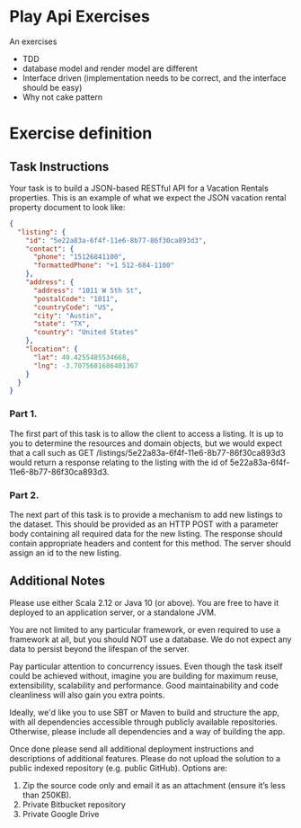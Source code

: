 # Play Api Exercises

An exercises


* TDD
* database model and render model are different
* Interface driven (implementation needs to be correct, and the interface should be easy)
* Why not cake pattern

# Exercise definition

## Task Instructions

Your task is to build a JSON-based RESTful API for a Vacation Rentals properties.
This is an example of what we expect the JSON vacation rental property document to look
like:

```json
{
  "listing": {
    "id": "5e22a83a-6f4f-11e6-8b77-86f30ca893d3",
    "contact": {
      "phone": "15126841100",
      "formattedPhone": "+1 512-684-1100"
    },
    "address": {
      "address": "1011 W 5th St",
      "postalCode": "1011",
      "countryCode": "US",
      "city": "Austin",
      "state": "TX",
      "country": "United States"
    },
    "location": {
      "lat": 40.4255485534668,
      "lng": -3.7075681686401367
    }
  }
}
```


### Part 1.

The first part of this task is to allow the client to access a listing. It
is up to you to determine the resources and domain objects, but we would
expect that a call such as GET /listings/5e22a83a-6f4f-11e6-8b77-86f30ca893d3 would return a response relating
to the listing with the id of 5e22a83a-6f4f-11e6-8b77-86f30ca893d3.

### Part 2.

The next part of this task is to provide a mechanism to add new listings to
the dataset. This should be provided as an HTTP POST with a parameter body
containing all required data for the new listing. The response should
contain appropriate headers and content for this method. The server should
assign an id to the new listing.

## Additional Notes

Please use either Scala 2.12 or Java 10 (or above). You are free to have it deployed to an application server,
or a standalone JVM.

You are not limited to any particular framework, or even required to use a
framework at all, but you should NOT use a database. We do not expect any data
to persist beyond the lifespan of the server.

Pay particular attention to concurrency issues. Even though the task itself could be achieved
without, imagine you are building for maximum reuse, extensibility, scalability and performance.
Good maintainability and code cleanliness will also gain you extra points.

Ideally, we'd like you to use SBT or Maven to build and structure the app,
with all dependencies accessible through publicly available repositories.
Otherwise, please include all dependencies and a way of building the app.

Once done please send all additional deployment instructions and descriptions of additional features.
Please do not upload the solution to a public indexed repository (e.g. public GitHub). Options are:
1) Zip the source code only and email it as an attachment (ensure it’s less than 250KB).
2) Private Bitbucket repository
3) Private Google Drive
